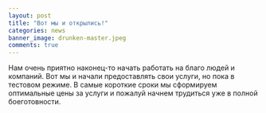 ```yaml
---
layout: post
title: "Вот мы и открылись!"
categories: news
banner_image: drunken-master.jpeg
comments: true
---
```

Нам очень приятно наконец-то начать работать на благо людей и компаний. Вот мы и начали предоставлять свои услуги, но пока в тестовом режиме. В самые короткие сроки мы сформируем
оптимальные цены за услуги и пожалуй начнем трудиться уже в полной боеготовности.
